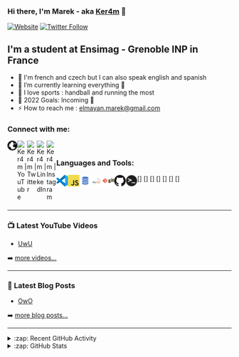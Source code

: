 ### Hi there, I'm Marek - aka [Ker4m][website] 👋

[![Website](https://img.shields.io/website?label=Ker4m.com&style=for-the-badge&url=https%3A%2F%2FKer4m.com)](https://melmayan.wordpress.com)
[![Twitter Follow](https://img.shields.io/twitter/follow/Ker4m?color=1DA1F2&logo=twitter&style=for-the-badge)](https://twitter.com/__Keram__)

## I'm a student at Ensimag - Grenoble INP in France 

- 🔭 I'm french and czech but I can also speak english and spanish
- 🌱 I’m currently learning everything 🤣
- 👯 I love sports : handball and running the most
- 🥅 2022 Goals: Incoming 👀
- ⚡ How to reach me : elmayan.marek@gmail.com

### Connect with me:

[<img align="left" alt="Ker4m.com" width="22px" src="https://raw.githubusercontent.com/iconic/open-iconic/master/svg/globe.svg" />][website]
[<img align="left" alt="Ker4m | YouTube" width="22px" src="https://cdn.jsdelivr.net/npm/simple-icons@v3/icons/youtube.svg" />][youtube]
[<img align="left" alt="Ker4m | Twitter" width="22px" src="https://cdn.jsdelivr.net/npm/simple-icons@v3/icons/twitter.svg" />][twitter]
[<img align="left" alt="Ker4m | LinkedIn" width="22px" src="https://cdn.jsdelivr.net/npm/simple-icons@v3/icons/linkedin.svg" />][linkedin]
[<img align="left" alt="Ker4m | Instagram" width="22px" src="https://cdn.jsdelivr.net/npm/simple-icons@v3/icons/instagram.svg" />][instagram]

<br />

### Languages and Tools:

[<img align="left" alt="Visual Studio Code" width="26px" src="https://raw.githubusercontent.com/github/explore/80688e429a7d4ef2fca1e82350fe8e3517d3494d/topics/visual-studio-code/visual-studio-code.png" />]
[<img align="left" alt="JavaScript" width="26px" src="https://raw.githubusercontent.com/github/explore/80688e429a7d4ef2fca1e82350fe8e3517d3494d/topics/javascript/javascript.png" />]
[<img align="left" alt="SQL" width="26px" src="https://raw.githubusercontent.com/github/explore/80688e429a7d4ef2fca1e82350fe8e3517d3494d/topics/sql/sql.png" />]
[<img align="left" alt="MySQL" width="26px" src="https://raw.githubusercontent.com/github/explore/80688e429a7d4ef2fca1e82350fe8e3517d3494d/topics/mysql/mysql.png" />]
[<img align="left" alt="Git" width="26px" src="https://raw.githubusercontent.com/github/explore/80688e429a7d4ef2fca1e82350fe8e3517d3494d/topics/git/git.png" />]
[<img align="left" alt="GitHub" width="26px" src="https://raw.githubusercontent.com/github/explore/78df643247d429f6cc873026c0622819ad797942/topics/github/github.png" />]
[<img align="left" alt="Terminal" width="26px" src="https://raw.githubusercontent.com/github/explore/80688e429a7d4ef2fca1e82350fe8e3517d3494d/topics/terminal/terminal.png" />]

<br />
<br />

---

### 📺 Latest YouTube Videos

<!-- YOUTUBE:START -->
- [UwU](https://www.youtube.com/channel/UCh0SnmVJmOR8Ob1Zp62nGSg)

<!-- YOUTUBE:END -->

➡️ [more videos...][youtube]

---

### 📕 Latest Blog Posts

<!-- BLOG-POST-LIST:START -->
- [OwO](https://melmayan.wordpress.com)

<!-- BLOG-POST-LIST:END -->

➡️ [more blog posts...][website]

---

<details>
  <summary>:zap: Recent GitHub Activity</summary>
  
<!--START_SECTION:activity-->
1. 🗣 Commented on [#2](https://github.com/Ker4m/portfolio-sass/issues/2) in [Ker4m/portfolio-sass](https://github.com/Ker4m/portfolio-sass)
2. ❗️ Closed issue [#2](https://github.com/Ker4m/portfolio-sass/issues/2) in [Ker4m/portfolio-sass](https://github.com/Ker4m/portfolio-sass)
3. ❌ Closed PR [#11](https://github.com/Ker4m/free-developer-resources/pull/11) in [Ker4m/free-developer-resources](https://github.com/Ker4m/free-developer-resources)
4. 🗣 Commented on [#11](https://github.com/Ker4m/free-developer-resources/issues/11) in [Ker4m/free-developer-resources](https://github.com/Ker4m/free-developer-resources)
5. 🎉 Merged PR [#10](https://github.com/Ker4m/free-developer-resources/pull/10) in [Ker4m/free-developer-resources](https://github.com/Ker4m/free-developer-resources)
<!--END_SECTION:activity-->

</details>

<details>
  <summary>:zap: GitHub Stats</summary>

  <img align="left" alt="Ker4m's GitHub Stats" src="https://github-readme-stats.Ker4m.vercel.app/api?username=Ker4m&show_icons=true&hide_border=true" />

</details>

[website]: https://melmayan.wordpress.com
[twitter]: https://twitter.com/__Keram__
[youtube]: https://www.youtube.com/channel/UCh0SnmVJmOR8Ob1Zp62nGSg
[instagram]: https://instagram.com/
[linkedin]: www.linkedin.com/in/marek-elmayan
